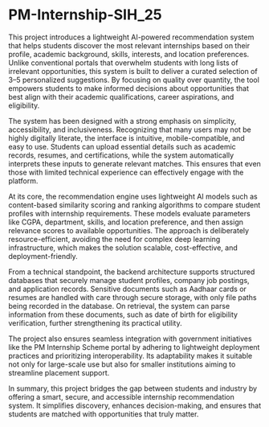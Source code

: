 # PM-Internship-SIH_25
This project introduces a lightweight AI-powered recommendation system that helps students discover the most relevant internships based on their profile, academic background, skills, interests, and location preferences. Unlike conventional portals that overwhelm students with long lists of irrelevant opportunities, this system is built to deliver a curated selection of 3–5 personalized suggestions. By focusing on quality over quantity, the tool empowers students to make informed decisions about opportunities that best align with their academic qualifications, career aspirations, and eligibility.

The system has been designed with a strong emphasis on simplicity, accessibility, and inclusiveness. Recognizing that many users may not be highly digitally literate, the interface is intuitive, mobile-compatible, and easy to use. Students can upload essential details such as academic records, resumes, and certifications, while the system automatically interprets these inputs to generate relevant matches. This ensures that even those with limited technical experience can effectively engage with the platform.

At its core, the recommendation engine uses lightweight AI models such as content-based similarity scoring and ranking algorithms to compare student profiles with internship requirements. These models evaluate parameters like CGPA, department, skills, and location preference, and then assign relevance scores to available opportunities. The approach is deliberately resource-efficient, avoiding the need for complex deep learning infrastructure, which makes the solution scalable, cost-effective, and deployment-friendly.

From a technical standpoint, the backend architecture supports structured databases that securely manage student profiles, company job postings, and application records. Sensitive documents such as Aadhaar cards or resumes are handled with care through secure storage, with only file paths being recorded in the database. On retrieval, the system can parse information from these documents, such as date of birth for eligibility verification, further strengthening its practical utility.

The project also ensures seamless integration with government initiatives like the PM Internship Scheme portal by adhering to lightweight deployment practices and prioritizing interoperability. Its adaptability makes it suitable not only for large-scale use but also for smaller institutions aiming to streamline placement support.

In summary, this project bridges the gap between students and industry by offering a smart, secure, and accessible internship recommendation system. It simplifies discovery, enhances decision-making, and ensures that students are matched with opportunities that truly matter.
